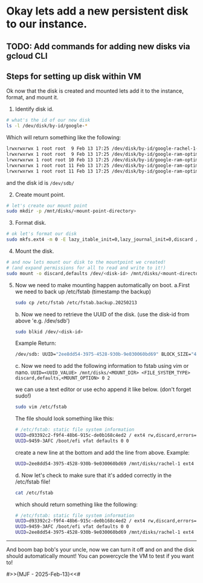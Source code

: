 # Okay lets add a new persistent disk to our instance.

## TODO: Add commands for adding new disks via gcloud CLI

## Steps for setting up disk within VM

Ok now that the disk is created and mounted lets add it to the instance, format, and mount it.

1. Identify disk id.

```bash
# what's the id of our new disk
ls -l /dev/disk/by-id/google-*
```

Which will return something like the following:

```bash
lrwxrwxrwx 1 root root  9 Feb 13 17:25 /dev/disk/by-id/google-rachel-1-500g -> ../../sdb
lrwxrwxrwx 1 root root  9 Feb 13 17:25 /dev/disk/by-id/google-ram-optimized -> ../../sda
lrwxrwxrwx 1 root root 10 Feb 13 17:25 /dev/disk/by-id/google-ram-optimized-part1 -> ../../sda1
lrwxrwxrwx 1 root root 11 Feb 13 17:25 /dev/disk/by-id/google-ram-optimized-part14 -> ../../sda14
lrwxrwxrwx 1 root root 11 Feb 13 17:25 /dev/disk/by-id/google-ram-optimized-part15 -> ../../sda15
```

and the disk id is `/dev/sdb/`

2. Create mount point.

```bash
# let's create our mount point
sudo mkdir -p /mnt/disks/<mount-point-directory>
```

3. Format disk.

```bash
# ok let's format our disk
sudo mkfs.ext4 -m 0 -E lazy_itable_init=0,lazy_journal_init=0,discard /dev/<disk-id>
```

4. Mount the disk.

```bash
# and now lets mount our disk to the mountpoint we created!
# (and expand permissions for all to read and write to it!)
sudo mount -o discard,defaults /dev/<disk-id> /mnt/disks/<mount-directory>/ && sudo chmod a+w /mnt/disks/<mount-point-directory>
```

5. Now we need to make mounting happen automatically on boot.
   a.First we need to back up /etc/fstab (timestamp the backup)

   ```bash
   sudo cp /etc/fstab /etc/fstab.backup.20250213
   ```

   b. Now we need to retrieve the UUID of the disk. (use the disk-id from above 'e.g. /dev/sdb')

   ```bash
   sudo blkid /dev/<disk-id>
   ```

   Example Return:

   ```bash
   /dev/sdb: UUID="2ee8dd54-3975-4528-930b-9e030060bd69" BLOCK_SIZE="4096" TYPE="ext4"
   ```

   c. Now we need to add the following information to fstab using vim or nano.
   `UUID=<UUID_VALUE> /mnt/disks/<MOUNT_DIR> <FILE_SYSTEM_TYPE> discard,defaults,<MOUNT_OPTION> 0 2`

   we can use a text editor or use echo append it like below. (don't forget sudo!)

   ```bash
   sudo vim /etc/fstab
   ```

   The file should look something like this:

   ```bash
   # /etc/fstab: static file system information
   UUID=d93392c2-f9f4-48b6-915c-de0b168c4ed2 / ext4 rw,discard,errors=remount-ro,x-systemd.growfs 0 1
   UUID=9459-3AFC /boot/efi vfat defaults 0 0
   ```

   create a new line at the bottom and add the line from above.
   Example:

   ```bash
   UUID=2ee8dd54-3975-4528-930b-9e030060bd69 /mnt/disks/rachel-1 ext4 discard,defaults,nofail 0 2
   ```

   d. Now let's check to make sure that it's added correctly in the /etc/fstab file!

   ```bash
   cat /etc/fstab
   ```

   which should return something like the following:

   ```bash
   # /etc/fstab: static file system information
   UUID=d93392c2-f9f4-48b6-915c-de0b168c4ed2 / ext4 rw,discard,errors=remount-ro,x-systemd.growfs 0 1
   UUID=9459-3AFC /boot/efi vfat defaults 0 0
   UUID=2ee8dd54-3975-4528-930b-9e030060bd69 /mnt/disks/rachel-1 ext4 discard,defaults,nofail 0 2
   ```

---

And boom bap bob's your uncle, now we can turn it off and on and the disk should automatically mount! You can powercycle the VM to test if you want to!

#>>{MJF - 2025-Feb-13}<<#
